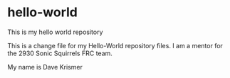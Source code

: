 # hello-world
This is my hello world repository

This is a change file for my Hello-World repository files.  I am a mentor for the 2930 Sonic Squirrels FRC team.

My name is Dave Krismer
